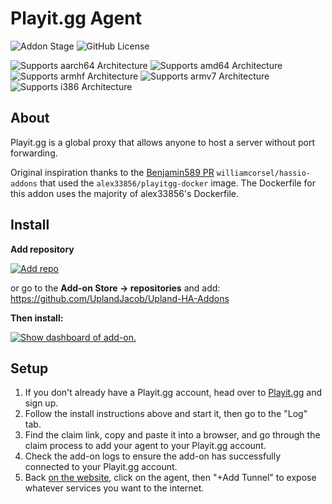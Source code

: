 # Playit.gg Agent

![Addon Stage](https://img.shields.io/badge/Addon%20stage-ready-green.svg)
![GitHub License](https://img.shields.io/github/license/Uplandjacob/Upland-ha-addons)

![Supports aarch64 Architecture](https://img.shields.io/badge/aarch64-yes-green.svg?style=flat)
![Supports amd64 Architecture](https://img.shields.io/badge/amd64-yes-green.svg?style=flat)
![Supports armhf Architecture](https://img.shields.io/badge/armhf-no-red.svg?style=flat)
![Supports armv7 Architecture](https://img.shields.io/badge/armv7-deprecated-orange.svg)
![Supports i386 Architecture](https://img.shields.io/badge/i386-no-red.svg)

## About

Playit.gg is a global proxy that allows anyone to host a server without port forwarding.
<!-- CSpell: words williamcorsel -->
Original inspiration thanks to the [Benjamin589 PR](https://github.com/williamcorsel/hassio-addons/pull/26) `williamcorsel/hassio-addons` that used the `alex33856/playitgg-docker` image. The Dockerfile for this addon uses the majority of alex33856's Dockerfile.

## Install

<!-- markdownlint-disable MD036 -->
**Add repository**
<!-- markdownlint-enable MD036 -->

[![Add repo](https://my.home-assistant.io/badges/supervisor_add_addon_repository.svg)](https://my.home-assistant.io/redirect/supervisor_add_addon_repository/?repository_url=https://github.com/UplandJacob/Upland-HA-Addons)

or go to the **Add-on Store -> repositories** and add: <https://github.com/UplandJacob/Upland-HA-Addons>

**Then install:**

[![Show dashboard of add-on.](https://my.home-assistant.io/badges/supervisor_addon.svg)](https://my.home-assistant.io/redirect/supervisor_addon/?addon=d78ad65c_playitgg)

## Setup

1. If you don't already have a Playit.gg account, head over to [Playit.gg](https://playit.gg) and sign up.
2. Follow the install instructions above and start it, then go to the "Log" tab.
3. Find the claim link, copy and paste it into a browser, and go through the claim process to add your agent to your Playit.gg account.
4. Check the add-on logs to ensure the add-on has successfully connected to your Playit.gg account.
5. Back [on the website](https://playit.gg/account/agents), click on the agent, then "+Add Tunnel" to expose whatever services you want to the internet.
